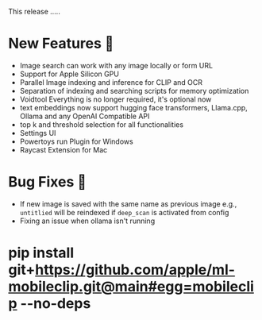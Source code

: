 This release .....

# New Features 🌟
- Image search can work with any image locally or form URL
- Support for Apple Silicon GPU
- Parallel Image indexing and inference for CLIP and OCR
- Separation of indexing and searching scripts for memory optimization
- Voidtool Everything is no longer required, it's optional now
- text embeddings now support hugging face transformers, Llama.cpp, Ollama and any OpenAI Compatible API
- top k and threshold selection for all functionalities
- Settings UI
- Powertoys run Plugin for Windows
- Raycast Extension for Mac

# Bug Fixes 🐞
- If new image is saved with the same name as previous image e.g., `untitlied` will be reindexed if `deep_scan` is activated from config
- Fixing an issue when ollama isn't running


# pip install git+https://github.com/apple/ml-mobileclip.git@main#egg=mobileclip --no-deps
